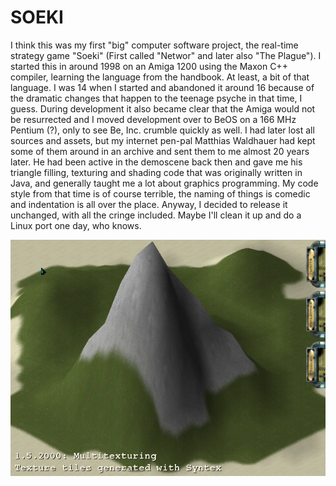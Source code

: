 # SOEKI

I think this was my first "big" computer software project, the real-time strategy game "Soeki" (First called "Networ" and later also "The Plague"). I started this in around 1998 on an Amiga 1200 using the Maxon C++ compiler, learning the language from the handbook. At least, a bit of that language. I was 14 when I started and abandoned it around 16 because of the dramatic changes that happen to the teenage psyche in that time, I guess. During development it also became clear that the Amiga would not be resurrected and I moved development over to BeOS on a 166 MHz Pentium (?), only to see Be, Inc. crumble quickly as well. I had later lost all sources and assets, but my internet pen-pal Matthias Waldhauer had kept some of them around in an archive and sent them to me almost 20 years later. He had been active in the demoscene back then and gave me his triangle filling, texturing and shading code that was originally written in Java, and generally taught me a lot about graphics programming. My code style from that time is of course terrible, the naming of things is comedic and indentation is all over the place. Anyway, I decided to release it unchanged, with all the cringe included. Maybe I'll clean it up and do a Linux port one day, who knows.

![A BeOS Soeki screenshot](soeki01052000.jpg)
